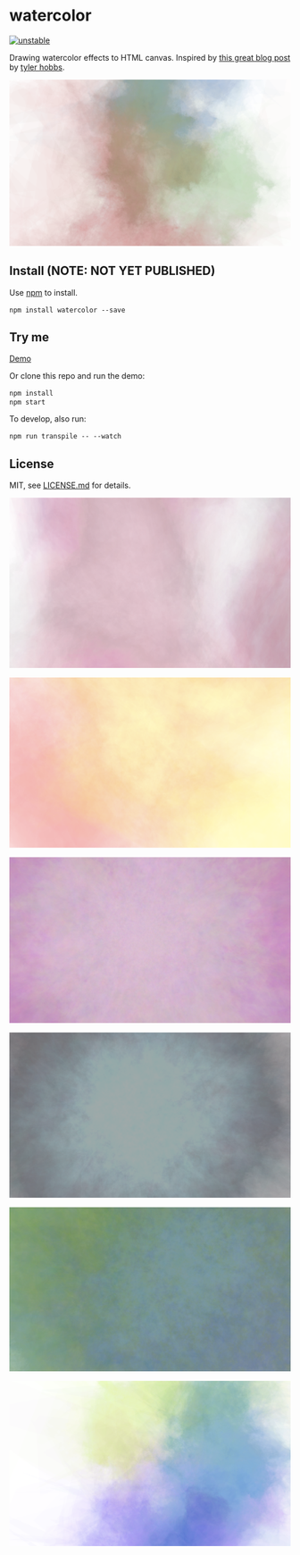 # watercolor

[![unstable](http://badges.github.io/stability-badges/dist/unstable.svg)](http://github.com/badges/stability-badges)

Drawing watercolor effects to HTML canvas. Inspired by [this great blog post](http://www.tylerlhobbs.com/writings/watercolor) by [tyler hobbs](http://www.tylerlhobbs.com/).

![watercolor](/img/6.png?raw=true "watercolor")

## Install (NOTE: NOT YET PUBLISHED)

Use [npm](https://npmjs.com/) to install.

```shell
npm install watercolor --save
```

## Try me

[Demo](https://rolyatmax.github.io/watercolor)

Or clone this repo and run the demo:

```shell
npm install
npm start
```

To develop, also run:

```shell
npm run transpile -- --watch
```

## License

MIT, see [LICENSE.md](http://github.com/rolyatmax/react-geojson-map/blob/master/LICENSE.md) for details.

![watercolor](/img/2.png?raw=true "watercolor")

![watercolor](/img/1.png?raw=true "watercolor")

![watercolor](/img/3.png?raw=true "watercolor")

![watercolor](/img/4.png?raw=true "watercolor")

![watercolor](/img/5.png?raw=true "watercolor")

![watercolor](/img/7.png?raw=true "watercolor")
